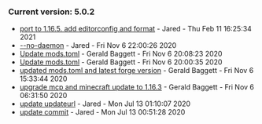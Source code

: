 ### Current version: 5.0.2
- [port to 1.16.5. add editorconfig and format](https://github.com/jaredlll08/InitialInventory/commit/ee768db845f609d99c939acbea9d7796008432ec) - Jared - Thu Feb 11 16:25:34 2021
- [--no-daemon](https://github.com/jaredlll08/InitialInventory/commit/0f4e65299923aa3f1b22eabe7f8766244ff8600d) - Jared - Fri Nov 6 22:00:26 2020
- [Update mods.toml](https://github.com/jaredlll08/InitialInventory/commit/cafb6f5a962592f23dc68c21232c6c8eb2bc6745) - Gerald Baggett - Fri Nov 6 20:08:23 2020
- [Update mods.toml](https://github.com/jaredlll08/InitialInventory/commit/82f9ea45a9cbbc7ca327877475631a8a3c931bc7) - Gerald Baggett - Fri Nov 6 20:00:35 2020
- [updated mods.toml and latest forge version](https://github.com/jaredlll08/InitialInventory/commit/fb4ee276b70de69deb5b379f8032fa79ffe1688d) - Gerald Baggett - Fri Nov 6 15:33:44 2020
- [upgrade mcp and minecraft update to 1.16.3](https://github.com/jaredlll08/InitialInventory/commit/9b42cca909bb93c6a7323a25ddf3736b9d29d989) - Gerald Baggett - Fri Nov 6 06:31:50 2020
- [update updateurl](https://github.com/jaredlll08/InitialInventory/commit/86ed3c5b30fb9e8be0989eb8060e5d791d744336) - Jared - Mon Jul 13 01:10:07 2020
- [update commit](https://github.com/jaredlll08/InitialInventory/commit/51262cd9aab3987c939596a2a95c7945f72d1b48) - Jared - Mon Jul 13 00:51:28 2020
